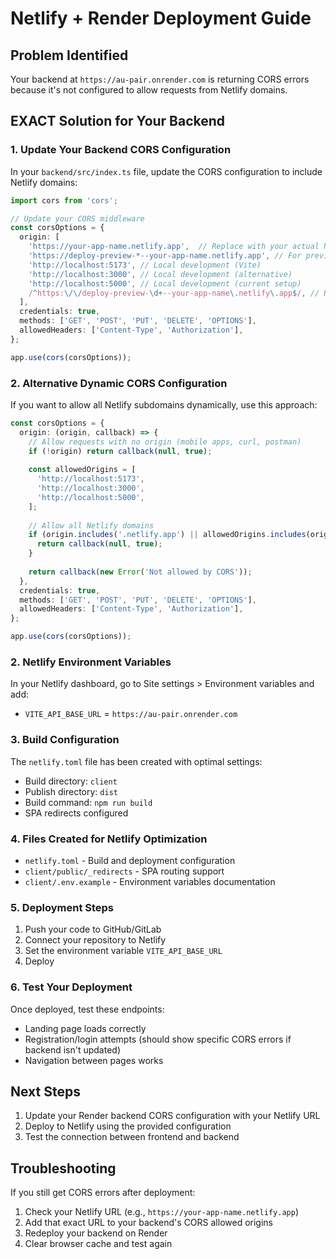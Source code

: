 # Netlify + Render Deployment Guide

## Problem Identified
Your backend at `https://au-pair.onrender.com` is returning CORS errors because it's not configured to allow requests from Netlify domains.

## EXACT Solution for Your Backend

### 1. Update Your Backend CORS Configuration
In your `backend/src/index.ts` file, update the CORS configuration to include Netlify domains:

```typescript
import cors from 'cors';

// Update your CORS middleware
const corsOptions = {
  origin: [
    'https://your-app-name.netlify.app',  // Replace with your actual Netlify URL
    'https://deploy-preview-*--your-app-name.netlify.app', // For preview deployments
    'http://localhost:5173', // Local development (Vite)
    'http://localhost:3000', // Local development (alternative)
    'http://localhost:5000', // Local development (current setup)
    /^https:\/\/deploy-preview-\d+--your-app-name\.netlify\.app$/, // Regex for preview deployments
  ],
  credentials: true,
  methods: ['GET', 'POST', 'PUT', 'DELETE', 'OPTIONS'],
  allowedHeaders: ['Content-Type', 'Authorization'],
};

app.use(cors(corsOptions));
```

### 2. Alternative Dynamic CORS Configuration
If you want to allow all Netlify subdomains dynamically, use this approach:

```typescript
const corsOptions = {
  origin: (origin, callback) => {
    // Allow requests with no origin (mobile apps, curl, postman)
    if (!origin) return callback(null, true);
    
    const allowedOrigins = [
      'http://localhost:5173',
      'http://localhost:3000', 
      'http://localhost:5000',
    ];
    
    // Allow all Netlify domains
    if (origin.includes('.netlify.app') || allowedOrigins.includes(origin)) {
      return callback(null, true);
    }
    
    return callback(new Error('Not allowed by CORS'));
  },
  credentials: true,
  methods: ['GET', 'POST', 'PUT', 'DELETE', 'OPTIONS'],
  allowedHeaders: ['Content-Type', 'Authorization'],
};

app.use(cors(corsOptions));
```

### 2. Netlify Environment Variables
In your Netlify dashboard, go to Site settings > Environment variables and add:
- `VITE_API_BASE_URL` = `https://au-pair.onrender.com`

### 3. Build Configuration
The `netlify.toml` file has been created with optimal settings:
- Build directory: `client`
- Publish directory: `dist`
- Build command: `npm run build`
- SPA redirects configured

### 4. Files Created for Netlify Optimization
- `netlify.toml` - Build and deployment configuration
- `client/public/_redirects` - SPA routing support
- `client/.env.example` - Environment variables documentation

### 5. Deployment Steps
1. Push your code to GitHub/GitLab
2. Connect your repository to Netlify
3. Set the environment variable `VITE_API_BASE_URL`
4. Deploy

### 6. Test Your Deployment
Once deployed, test these endpoints:
- Landing page loads correctly
- Registration/login attempts (should show specific CORS errors if backend isn't updated)
- Navigation between pages works

## Next Steps
1. Update your Render backend CORS configuration with your Netlify URL
2. Deploy to Netlify using the provided configuration
3. Test the connection between frontend and backend

## Troubleshooting
If you still get CORS errors after deployment:
1. Check your Netlify URL (e.g., `https://your-app-name.netlify.app`)
2. Add that exact URL to your backend's CORS allowed origins
3. Redeploy your backend on Render
4. Clear browser cache and test again